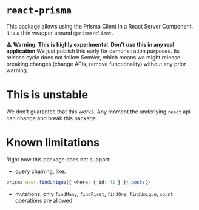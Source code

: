 # `react-prisma`

This package allows using the Prisma Client in a React Server Component.
It is a thin wrapper around `@prisma/client`.

⚠️ **Warning**: **This is highly experimental. Don't use this in any real application**
We just publish this early for demonstration purposes.
Its release cycle does not follow SemVer, which means we might release breaking changes (change APIs, remove functionality) without any prior warning.

# This is unstable

We don't guarantee that this works. Any moment the underlying `react` api can change and break this package.

# Known limitations

Right now this package does not support:

- query chaining, like:

```ts
prisma.user.findUnique({ where: { id: 42 } }).posts()
```

- mutations, only `findMany`, `findFirst`, `findOne`, `findUnique`, `count` operations are allowed.
